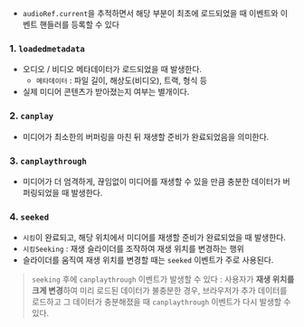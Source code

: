 - `audioRef.current`을 추적하면서 해당 부분이 최초에 로드되었을 때 이벤트와 이벤트 핸들러를 등록할 수 있다

### 1. `loadedmetadata`
- 오디오 / 비디오 메타데이터가 로드되었을 때 발생한다.
	- `메타데이터` : 파일 길이, 해상도(비디오), 트랙, 형식 등
- 실제 미디어 콘텐츠가 받아졌는지 여부는 별개이다.

### 2. `canplay`
- 미디어가 최소한의 버퍼링을 마친 뒤 재생할 준비가 완료되었음을 의미한다.

### 3. `canplaythrough`
- 미디어가 더 엄격하게, 끊임없이 미디어를 재생할 수 있을 만큼 충분한 데이터가 버퍼링되었을 때 발생한다. 

### 4. `seeked`
- `시킹`이 완료되고, 해당 위치에서 미디어를 재생할 준비가 완료되었을 때 발생한다.
- `시킹Seeking` : 재생 슬라이더를 조작하여 재생 위치를 변경하는 행위
- 슬라이더를 움직여 재생 위치를 변경할 때는 `seeked` 이벤트가 주로 사용된다.
> `seeking` 후에 `canplaythrough` 이벤트가 발생할 수 있다 : 사용자가 **재생 위치를 크게 변경**하여 미리 로드된 데이터가 불충분한 경우, 브라우저가 추가 데이터를 로드하고 그 데이터가 충분해졌을 때 `canplaythrough` 이벤트가 다시 발생할 수 있다. 